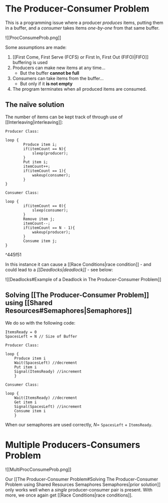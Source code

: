 # The Producer-Consumer Problem

This is a programming issue where a producer *produces* items, putting them in a buffer, and a *consumer* takes items *one-by-one* from that same buffer.

![[ProcConsumeProb.png]]

Some assumptions are made:

1) [[First Come, First Serve (FCFS) or First In, First Out (FIFO)|FIFO]] buffering is used
2) Producers can make new items at any time...
	- But the buffer **cannot be full**
3) Consumers can take items from the buffer...
	- But only if it **is not empty**
4) The program terminates when all produced items are consumed.

## The naïve solution

The number of items can be kept track of through use of [[Interleaving|interleaving]]:

```
Producer Class:

loop {
		Produce item i;
		if(itemCount == N){
			sleep(producer);
		}
		Put item i;
		itemCount++;
		if(itemCount == 1){
			wakeup(consumer);
		}
}

Consumer Class:

loop {
		if(itemCount == 0){
			sleep(consumer);
		}
		Remove item j;
		itemCount--;
		if(itemCount == N - 1){
			wakeup(producer);
		}
		Consume item j;
}

```

^445f51

In this instance it can cause a [[Race Conditions|race condition]] - and could lead to a *[[Deadlocks|deadlock]]* - see below:

![[Deadlocks#Example of a Deadlock in The Producer-Consumer Problem]]

## Solving [[The Producer-Consumer Problem]] using [[Shared Resources#Semaphores|Semaphores]]

We do so with the following code:
```
ItemsReady = 0
SpacesLeft = N // Size of Buffer

Producer Class:

loop {
	Produce item i
	Wait(SpacesLeft) //decrement
	Put item i
	Signal(ItemsReady) //increment
	}

Consumer Class:

loop {
	Wait(ItemsReady) //decrement
	Get item i
	Signal(SpacesLeft) //increment
	Consume item i
	}
```

When our semaphores are used correctly, $N =$ `SpacesLeft` $+$ `ItemsReady`.

# Multiple Producers-Consumers Problem

![[MultiProcConsumeProb.png]]

Our [[The Producer-Consumer Problem#Solving The Producer-Consumer Problem using Shared Resources Semaphores Semaphores|prior solution]] only works well when a *single* producer-consumer pair is present. With more, we once again get [[Race Conditions|race conditions]].